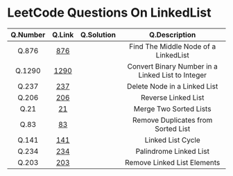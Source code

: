 # LeetCode Questions On LinkedList

|Q.Number   |Q.Link   |Q.Solution   |Q.Description   |
|:-:|:-:|:-:|:-:|
|Q.876   |[876](https://leetcode.com/problems/middle-of-the-linked-list/)   |   |Find The Middle Node of a LinkedList|
|Q.1290   |[1290](https://leetcode.com/problems/convert-binary-number-in-a-linked-list-to-integer/)   |   |Convert Binary Number in a Linked List to Integer|
|Q.237   |[237](https://leetcode.com/problems/delete-node-in-a-linked-list/)   |   |Delete Node in a Linked List|
|Q.206   |[206](https://leetcode.com/problems/reverse-linked-list/)   |   |Reverse Linked List|
|Q.21   |[21](https://leetcode.com/problems/merge-two-sorted-lists/)   |   |Merge Two Sorted Lists|
|Q.83   |[83](https://leetcode.com/problems/remove-duplicates-from-sorted-list/)   |   |Remove Duplicates from Sorted List|
|Q.141   |[141](https://leetcode.com/problems/linked-list-cycle/)   |   |Linked List Cycle|
|Q.234   |[234](https://leetcode.com/problems/palindrome-linked-list/)   |   |Palindrome Linked List|
|Q.203   |[203](https://leetcode.com/problems/remove-linked-list-elements/)   |   |Remove Linked List Elements|
